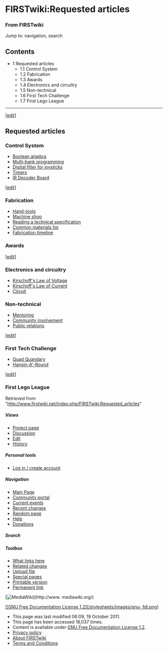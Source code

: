 

# FIRSTwiki:Requested articles

### From FIRSTwiki

Jump to: navigation, search

## Contents

  * 1 Requested articles
    * 1.1 Control System
    * 1.2 Fabrication
    * 1.3 Awards
    * 1.4 Electronics and circuitry
    * 1.5 Non-technical
    * 1.6 First Tech Challenge
    * 1.7 First Lego League  
---  
  
[[edit](/index.php?title=FIRSTwiki:Requested_articles&action=edit&section=1
"Edit section: Requested articles" )]

## Requested articles


### Control System

  * [Boolean algebra](/index.php/Boolean_algebra "Boolean algebra" )
  * [Multi-bank programming](/index.php/Multi-bank_programming "Multi-bank programming" )
  * [Digital filter for joysticks](/index.php?title=Digital_filter_for_joysticks&action=edit "Digital filter for joysticks" )
  * [Timers](/index.php?title=Timers&action=edit "Timers" )
  * [IR Decoder Board](/index.php?title=IR_Decoder_Board&action=edit "IR Decoder Board" )

[[edit](/index.php?title=FIRSTwiki:Requested_articles&action=edit&section=3
"Edit section: Fabrication" )]

### Fabrication

  * [Hand-tools](/index.php/Hand-tools "Hand-tools" )
  * [Machine shop](/index.php?title=Machine_shop&action=edit "Machine shop" )
  * [Reading a technical specification](/index.php?title=Reading_a_technical_specification&action=edit "Reading a technical specification" )
  * [Common materials list](/index.php?title=Common_materials_list&action=edit "Common materials list" )
  * [Fabrication timeline](/index.php?title=Fabrication_timeline&action=edit "Fabrication timeline" )


### Awards

[[edit](/index.php?title=FIRSTwiki:Requested_articles&action=edit&section=5
"Edit section: Electronics and circuitry" )]

### Electronics and circuitry

  * [Kirschoff's Law of Voltage](/index.php?title=Kirschoff%27s_Law_of_Voltage&action=edit "Kirschoff's Law of Voltage" )
  * [Kirschoff's Law of Current](/index.php?title=Kirschoff%27s_Law_of_Current&action=edit "Kirschoff's Law of Current" )
  * [Circuit](/index.php?title=Circuit&action=edit "Circuit" )


### Non-technical

  * [Mentoring](/index.php?title=Mentoring&action=edit "Mentoring" )
  * [Community involvement](/index.php?title=Community_involvement&action=edit "Community involvement" )
  * [Public relations](/index.php?title=Public_relations&action=edit "Public relations" )

[[edit](/index.php?title=FIRSTwiki:Requested_articles&action=edit&section=7
"Edit section: First Tech Challenge" )]

### First Tech Challenge

  * [Quad Quandary](/index.php?title=Quad_Quandary&action=edit "Quad Quandary" )
  * [Hangin-A'-Round](/index.php?title=Hangin-A%27-Round&action=edit "Hangin-A'-Round" )

[[edit](/index.php?title=FIRSTwiki:Requested_articles&action=edit&section=8
"Edit section: First Lego League" )]

### First Lego League

Retrieved from
"<http://www.firstwiki.net/index.php/FIRSTwiki:Requested_articles>"

##### Views

  * [Project page](/index.php/FIRSTwiki:Requested_articles)
  * [Discussion](/index.php/FIRSTwiki_talk:Requested_articles)
  * [Edit](/index.php?title=FIRSTwiki:Requested_articles&action=edit)
  * [History](/index.php?title=FIRSTwiki:Requested_articles&action=history)

##### Personal tools

  * [Log in / create account](/index.php?title=Special:Userlogin&returnto=FIRSTwiki:Requested_articles)

[](/index.php/Main_Page "Main Page" )

##### Navigation

  * [Main Page](/index.php/Main_Page)
  * [Community portal](/index.php/FIRSTwiki:Community_portal)
  * [Current events](/index.php/Current_events)
  * [Recent changes](/index.php/Special:Recentchanges)
  * [Random page](/index.php/Special:Random)
  * [Help](/index.php/FIRSTwiki:Help)
  * [Donations](/index.php/FIRSTwiki:Site_support)

##### Search



##### Toolbox

  * [What links here](/index.php/Special:Whatlinkshere/FIRSTwiki:Requested_articles)
  * [Related changes](/index.php/Special:Recentchangeslinked/FIRSTwiki:Requested_articles)
  * [Upload file](/index.php/Special:Upload)
  * [Special pages](/index.php/Special:Specialpages)
  * [Printable version](/index.php?title=FIRSTwiki:Requested_articles&printable=yes)
  * [Permanent link](/index.php?title=FIRSTwiki:Requested_articles&oldid=82646)

[![MediaWiki](/skins/common/images/poweredby_mediawiki_88x31.png)](http://www.
mediawiki.org/)

[![GNU Free Documentation License 1.2](/stylesheets/images/gnu-
fdl.png)](http://www.gnu.org/copyleft/fdl.html)

  * This page was last modified 06:09, 19 October 2011.
  * This page has been accessed 18,037 times.
  * Content is available under [GNU Free Documentation License 1.2](http://www.gnu.org/copyleft/fdl.html "http://www.gnu.org/copyleft/fdl.html" ).
  * [Privacy policy](/index.php/FIRSTwiki:Privacy_policy "FIRSTwiki:Privacy policy" )
  * [About FIRSTwiki](/index.php/FIRSTwiki:About "FIRSTwiki:About" )
  * [Terms and Conditions](/index.php/FIRSTwiki:Terms_and_conditions "FIRSTwiki:Terms and conditions" )

